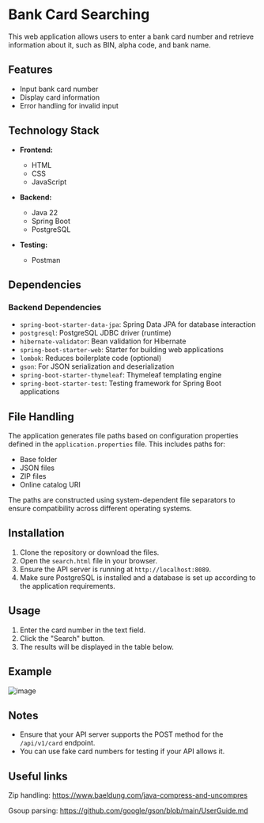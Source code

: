 # Bank Card Searching

This web application allows users to enter a bank card number and retrieve information about it, such as BIN, alpha code, and bank name.

## Features

- Input bank card number
- Display card information
- Error handling for invalid input

## Technology Stack

- **Frontend:**
  - HTML
  - CSS
  - JavaScript

- **Backend:**
  - Java 22
  - Spring Boot
  - PostgreSQL
    
 - **Testing:**
   - Postman

## Dependencies

### Backend Dependencies
- `spring-boot-starter-data-jpa`: Spring Data JPA for database interaction
- `postgresql`: PostgreSQL JDBC driver (runtime)
- `hibernate-validator`: Bean validation for Hibernate
- `spring-boot-starter-web`: Starter for building web applications
- `lombok`: Reduces boilerplate code (optional)
- `gson`: For JSON serialization and deserialization
- `spring-boot-starter-thymeleaf`: Thymeleaf templating engine
- `spring-boot-starter-test`: Testing framework for Spring Boot applications

## File Handling

The application generates file paths based on configuration properties defined in the `application.properties` file. This includes paths for:

- Base folder
- JSON files
- ZIP files
- Online catalog URI

The paths are constructed using system-dependent file separators to ensure compatibility across different operating systems.

## Installation

1. Clone the repository or download the files.
2. Open the `search.html` file in your browser.
3. Ensure the API server is running at `http://localhost:8089`.
4. Make sure PostgreSQL is installed and a database is set up according to the application requirements.

## Usage

1. Enter the card number in the text field.
2. Click the "Search" button.
3. The results will be displayed in the table below.

## Example

![image](https://github.com/user-attachments/assets/d3f6811f-7317-4134-bbda-f30625c4e80a)


## Notes

- Ensure that your API server supports the POST method for the `/api/v1/card` endpoint.
- You can use fake card numbers for testing if your API allows it.

## Useful links
Zip handling: https://www.baeldung.com/java-compress-and-uncompres

Gsoup parsing: https://github.com/google/gson/blob/main/UserGuide.md
